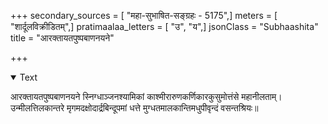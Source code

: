 +++
secondary_sources = [ "महा-सुभाषित-सङ्ग्रहः - 5175",]
meters = [ "शार्दूलविक्रीडितम्",]
pratimaalaa_letters = [ "उ", "य",]
jsonClass = "Subhaashita"
title = "आरक्तायतपुष्पबाणनयने"

+++

<details open><summary>Text</summary>

आरक्तायतपुष्पबाणनयने स्निग्धाञ्जनश्यामिकां काश्मीरारुणकर्णिकारकुसुमोत्तंसे महानीलताम्।  
उन्मीलत्तिलकान्तरे मृगमदक्षोदार्द्रबिन्दूपमां धत्ते मुग्धतमालकान्तिमधुपीवृन्दं वसन्तश्रियः॥
</details>
